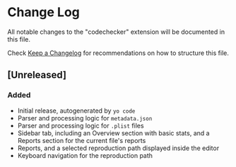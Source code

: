 # Change Log

All notable changes to the "codechecker" extension will be documented in this file.

Check [Keep a Changelog](http://keepachangelog.com/) for recommendations on how to structure this file.

## [Unreleased]

### Added

- Initial release, autogenerated by `yo code`
- Parser and processing logic for ``metadata.json``
- Parser and processing logic for ``.plist`` files
- Sidebar tab, including an Overview section with basic stats, and a Reports section for the current file's reports
- Reports, and a selected reproduction path displayed inside the editor
- Keyboard navigation for the reproduction path
